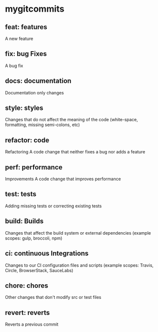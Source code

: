 # mygitcommits

## feat: features 
A new feature

## fix: bug Fixes 
A bug fix

## docs: documentation 
Documentation only changes

## style: styles 
Changes that do not affect the meaning of the code (white-space, formatting, missing semi-colons, etc)

## refactor: code 
Refactoring	A code change that neither fixes a bug nor adds a feature

## perf: performance 
Improvements	A code change that improves performance

## test: tests 
Adding missing tests or correcting existing tests

## build: Builds 
Changes that affect the build system or external dependencies (example scopes: gulp, broccoli, npm)

## ci: continuous Integrations 
Changes to our CI configuration files and scripts (example scopes: Travis, Circle, BrowserStack, SauceLabs)

## chore: chores 
Other changes that don't modify src or test files

## revert: reverts 
Reverts a previous commit

